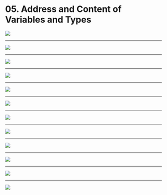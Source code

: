 # 05. Address and Content of Variables and Types



![](https://i.imgur.com/TwToLeSg.png)

---------------

![](https://i.imgur.com/JTUV1NZ.png)

----------

![](https://i.imgur.com/3Gjqzig.png)

----------

![](https://i.imgur.com/QRI5Eec.png)

---------------

![](https://i.imgur.com/4pXXJsk.png)

----------

![](https://i.imgur.com/9dxWbd9.png)

---------

![](https://i.imgur.com/SXOKYTV.png)

-------------

![](https://i.imgur.com/a3cP9pG.png)

-----------

![](https://i.imgur.com/hDcyVV8.png)

-------------

![](https://i.imgur.com/zqeq5eu.png)

----------

![](https://i.imgur.com/VBR1jnp.png)

-----------

![](https://i.imgur.com/o6FV61g.png)

